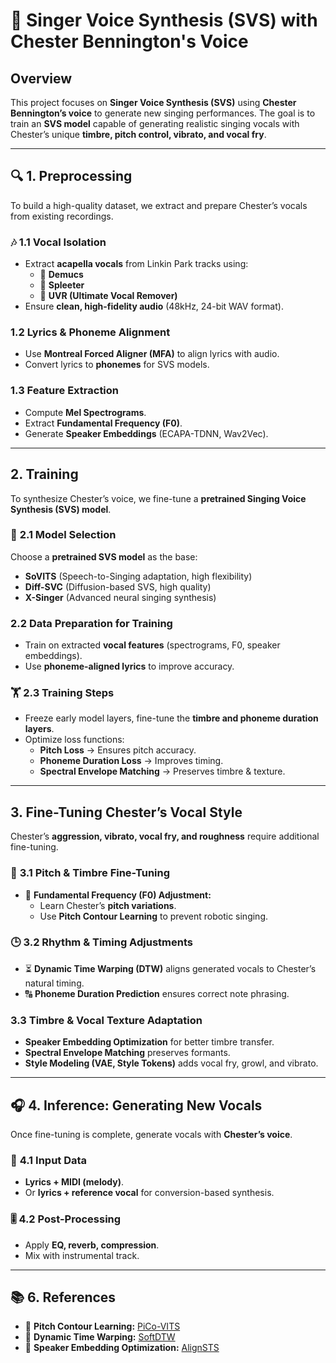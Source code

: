 # 🎤 **Singer Voice Synthesis (SVS) with Chester Bennington's Voice**

## **Overview**
This project focuses on **Singer Voice Synthesis (SVS)** using **Chester Bennington’s voice** to generate new singing performances. The goal is to train an **SVS model** capable of generating realistic singing vocals with Chester’s unique **timbre, pitch control, vibrato, and vocal fry**.

---

## 🔍 **1. Preprocessing**
To build a high-quality dataset, we extract and prepare Chester’s vocals from existing recordings.

### 🎶 **1.1 Vocal Isolation**
- Extract **acapella vocals** from Linkin Park tracks using:
  - 🎵 **Demucs**
  - 🎵 **Spleeter**
  - 🎵 **UVR (Ultimate Vocal Remover)**
- Ensure **clean, high-fidelity audio** (48kHz, 24-bit WAV format).

### **1.2 Lyrics & Phoneme Alignment**
- Use **Montreal Forced Aligner (MFA)** to align lyrics with audio.
- Convert lyrics to **phonemes** for SVS models.

### **1.3 Feature Extraction**
- Compute **Mel Spectrograms**.
- Extract **Fundamental Frequency (F0)**.
- Generate **Speaker Embeddings** (ECAPA-TDNN, Wav2Vec).

---

## **2. Training**
To synthesize Chester’s voice, we fine-tune a **pretrained Singing Voice Synthesis (SVS) model**.

### 🧠 **2.1 Model Selection**
Choose a **pretrained SVS model** as the base:
-  **SoVITS** (Speech-to-Singing adaptation, high flexibility)
-  **Diff-SVC** (Diffusion-based SVS, high quality)
-  **X-Singer** (Advanced neural singing synthesis)

### **2.2 Data Preparation for Training**
- Train on extracted **vocal features** (spectrograms, F0, speaker embeddings).
- Use **phoneme-aligned lyrics** to improve accuracy.

### 🏋️ **2.3 Training Steps**
- Freeze early model layers, fine-tune the **timbre and phoneme duration layers**.
- Optimize loss functions:
  - **Pitch Loss** → Ensures pitch accuracy.
  - **Phoneme Duration Loss** → Improves timing.
  - **Spectral Envelope Matching** → Preserves timbre & texture.

---

##  **3. Fine-Tuning Chester’s Vocal Style**
Chester’s **aggression, vibrato, vocal fry, and roughness** require additional fine-tuning.

### 🎼 **3.1 Pitch & Timbre Fine-Tuning**
- 🎵 **Fundamental Frequency (F0) Adjustment:**
  - Learn Chester’s **pitch variations**.
  - Use **Pitch Contour Learning** to prevent robotic singing.

### 🕒 **3.2 Rhythm & Timing Adjustments**
- ⏳ **Dynamic Time Warping (DTW)** aligns generated vocals to Chester’s natural timing.
- 🔠 **Phoneme Duration Prediction** ensures correct note phrasing.

###  **3.3 Timbre & Vocal Texture Adaptation**
- **Speaker Embedding Optimization** for better timbre transfer.
- **Spectral Envelope Matching** preserves formants.
- **Style Modeling (VAE, Style Tokens)** adds vocal fry, growl, and vibrato.

---

## 🎧 **4. Inference: Generating New Vocals**
Once fine-tuning is complete, generate vocals with **Chester’s voice**.

### 📝 **4.1 Input Data**
- **Lyrics + MIDI (melody)**.
- Or **lyrics + reference vocal** for conversion-based synthesis.

### 🎚 **4.2 Post-Processing**
- Apply **EQ, reverb, compression**.
- Mix with instrumental track.


---

## 📚 **6. References**
- 📄 **Pitch Contour Learning:** [PiCo-VITS](https://link.springer.com/chapter/10.1007/978-3-031-70566-3_19)
- 📄 **Dynamic Time Warping:** [SoftDTW](https://arxiv.org/abs/2304.05032)
- 📄 **Speaker Embedding Optimization:** [AlignSTS](https://aclanthology.org/2023.findings-acl.442.pdf)




